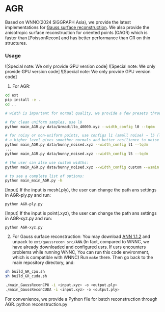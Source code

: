 # AGR
Based on WNNC(2024 SIGGRAPH Asia), we provide the latest implementations for [Gauss surface reconstruction](GR). We also provide the anisotropic surface reconstruction for oriented points (OAGR) which is faster than [PoissonRecon] and has better performance than GR on thin structures.

### Usage
![Special note: We only provide GPU version code]
![Special note: We only provide GPU version code]
![Special note: We only provide GPU version code]
1. For AGR:
```bash
cd ext
pip install -e .
cd ..

# width is important for normal quality, we provide a few presets through --width_config

# for clean uniform samples, use l0
python main_AGR.py data/Armadillo_40000.xyz --width_config l0 --tqdm

# for noisy or non-uniform points, use configs l1 (small noise) ~ l5 (large noise) depending on the noise level
# a higher level gives smoother normals and better resilience to noise
python main_AGR.py data/bunny_noised.xyz --width_config l1 --tqdm
...
python main_AGR.py data/bunny_noised.xyz --width_config l5 --tqdm

# the user can also use custom widths:
python main_AGR.py data/bunny_noised.xyz --width_config custom --wsmin 0.03 --wsmax 0.12 --tqdm

# to see a complete list of options:
python main_main_AGR.py -h
```

[Input] If the input is mesh(.ply), the user can change the path ans settings in AGR-ply.py and run:
```
python AGR-ply.py
```

[Input] If the input is point(.xyz), the user can change the path ans settings in AGR-xyz.py and run:
```
python AGR-xyz.py
```


2. For Gauss surface reconstruction:
You may  download [ANN 1.1.2](https://www.cs.umd.edu/~mount/ANN/) and unpack to `ext/gaussrecon_src/ANN`.(In fact, compared to WNNC, we have already downloaded and configured usrs. If usrs encounters problems while running WNNC, You can run this code environment, which is compatible with WNNC) Run `make` there. Then go back to the main repository directory, and:
```bash 
sh build_GR_cpu.sh
sh build_GR_cuda.sh

./main_GaussReconCPU -i <input.xyz> -o <output.ply>
./main_GaussReconCUDA -i <input.xyz> -o <output.ply>
```

For convenience, we provide a Python file for batch reconstruction through AGR.
python reconstruction.py




